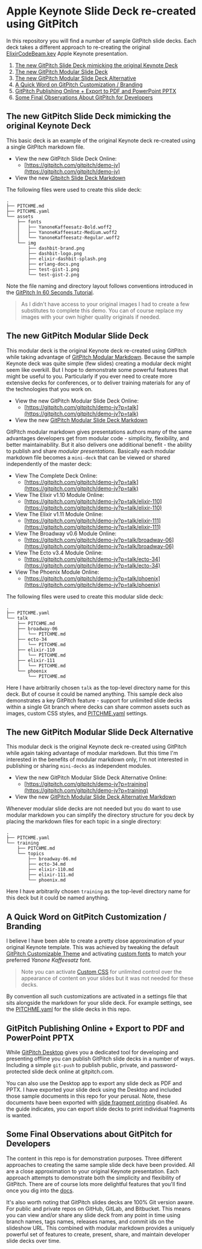 # Apple Keynote Slide Deck re-created using GitPitch

In this repository you will find a number of sample GitPitch slide decks. Each deck takes a different approach to re-creating the original [ElixirCodeBeam.key](ElixirCodeBeam.key) Apple Keynote presentation.

1. [The new GitPitch Slide Deck mimicking the original Keynote Deck](#the-new-gitpitch-slide-deck-mimicking-the-original-keynote-deck)
1. [The new GitPitch Modular Slide Deck](#the-new-gitpitch-modular-slide-deck)
1. [The new GitPitch Modular Slide Deck Alternative](#the-new-gitpitch-modular-slide-deck-alternative)
1. [A Quick Word on GitPitch Customization / Branding](#a-quick-word-on-gitpitch-customization--branding)
1. [GitPitch Publishing Online + Export to PDF and PowerPoint PPTX](#gitpitch-publishing-online--export-to-pdf-and-powerpoint-pptx)
1. [Some Final Observations About GitPitch for Developers](#some-final-observations-about-gitpitch-for-developers)

## The new GitPitch Slide Deck mimicking the original Keynote Deck

This basic deck is an example of the original Keynote deck re-created using a single GitPitch markdown file. 

- View the new GitPitch Slide Deck Online:
    - [https://gitpitch.com/gitpitch/demo-jv](https://gitpitch.com/gitpitch/demo-jv)
- View the new [Gitpitch Slide Deck Markdown](PITCHME.md)

The following files were used to create this slide deck:

```tree
.
├── PITCHME.md
├── PITCHME.yaml
└── assets
    ├── fonts
    │   ├── YanoneKaffeesatz-Bold.woff2
    │   ├── YanoneKaffeesatz-Medium.woff2
    │   └── YanoneKaffeesatz-Regular.woff2
    └── img
        ├── dashbit-brand.png
        ├── dashbit-logo.png
        ├── elixir-dashbit-splash.png
        ├── erlang-docs.png
        ├── test-gist-1.png
        └── test-gist-2.png
```

Note the file naming and directory layout follows conventions introduced in the [GitPitch In 60 Seconds Tutorial](https://gitpitch.com/docs/getting-started/tutorial). 

> As I didn't have access to your original images I had to create a few substitutes to complete this demo. You can of course replace my images with your own higher quality originals if needed.

## The new GitPitch Modular Slide Deck

This modular deck is the original Keynote deck re-created using GitPitch while taking advantage of [GitPitch Modular Markdown](https://gitpitch.com/docs/git). Because the sample Keynote deck was quite simple (few slides) creating a modular deck might seem like overkill. But I hope to demonstrate some powerful features that might be useful to you. Particularly if you ever need to create more extensive decks for conferences, or to deliver training materials for any of the technologies that you work on.

- View the new GitPitch Modular Slide Deck Online:
    - [https://gitpitch.com/gitpitch/demo-jv?p=talk](https://gitpitch.com/gitpitch/demo-jv?p=talk)
- View the new [GitPitch Modular Slide Deck Markdown](talk/PITCHME.md)

GitPitch modular markdown gives presentations authors many of the same advantages developers get from modular code - simplicity, flexibility, and better maintainability. But it also delivers one additional benefit - the ability to publish and share *modular presentations*. Basically each modular markdown file becomes a `mini-deck` that can be viewed or shared independently of the master deck:

- View The Complete Deck Online:
    - [https://gitpitch.com/gitpitch/demo-jv?p=talk](https://gitpitch.com/gitpitch/demo-jv?p=talk)
- View The Elixir v1.10 Module Online:
    - [https://gitpitch.com/gitpitch/demo-jv?p=talk/elixir-110](https://gitpitch.com/gitpitch/demo-jv?p=talk/elixir-110)
- View The Elixir v1.11 Module Online:
    - [https://gitpitch.com/gitpitch/demo-jv?p=talk/elixir-111](https://gitpitch.com/gitpitch/demo-jv?p=talk/elixir-111)
- View The Broadway v0.6 Module Online:
    - [https://gitpitch.com/gitpitch/demo-jv?p=talk/broadway-06](https://gitpitch.com/gitpitch/demo-jv?p=talk/broadway-06)
- View The Ecto v3.4 Module Online:
    - [https://gitpitch.com/gitpitch/demo-jv?p=talk/ecto-34](https://gitpitch.com/gitpitch/demo-jv?p=talk/ecto-34)
- View The Phoenix Module Online:
    - [https://gitpitch.com/gitpitch/demo-jv?p=talk/phoenix](https://gitpitch.com/gitpitch/demo-jv?p=talk/phoenix)

The following files were used to create this modular slide deck:

```tree
.
├── PITCHME.yaml
└── talk
    ├── PITCHME.md
    ├── broadway-06
    │   └── PITCHME.md
    ├── ecto-34
    │   └── PITCHME.md
    ├── elixir-110
    │   └── PITCHME.md
    ├── elixir-111
    │   └── PITCHME.md
    └── phoenix
        └── PITCHME.md
```

Here I have arbitrarily chosen `talk` as the top-level directory name for this deck. But of course it could be named anything. This sample deck also demonstrates a key GitPitch feature - support for unlimited slide decks within a single Git branch where decks can share common assets such as images, custom CSS styles, and [PITCHME.yaml](https://gitpitch.com/docs/settings/pitchme/) settings.

## The new GitPitch Modular Slide Deck Alternative

This modular deck is the original Keynote deck re-created using GitPitch while again taking advantage of modular markdown. But this time I'm interested in the benefits of modular markdown only, I'm not interested in publishing or sharing `mini-decks` as independent modules. 

- View the new GitPitch Modular Slide Deck Alternative Online:
    - [https://gitpitch.com/gitpitch/demo-jv?p=training](https://gitpitch.com/gitpitch/demo-jv?p=training)
- View the new [GitPitch Modular Slide Deck Alternative Markdown](flexdeck/PITCHME.md)

Whenever modular slide decks are not needed but you do want to use modular markdown you can simplify the directory structure for you deck by placing the markdown files for each topic in a single directory: 

```tree
.
├── PITCHME.yaml
└── training
    ├── PITCHME.md
    └── topics
        ├── broadway-06.md
        ├── ecto-34.md
        ├── elixir-110.md
        ├── elixir-111.md
        └── phoenix.md
```

Here I have arbitrarily chosen `training` as the top-level directory name for this deck but it could be named anything.

## A Quick Word on GitPitch Customization / Branding

I believe I have been able to create a pretty close approximation of your original Keynote template. This
was achieved by tweaking the default [GitPitch Customizable Theme](https://gitpitch.com/docs/themes/default) and activating [custom fonts](https://gitpitch.com/docs/themes/custom-fonts) to match your preferred *Yanone Kaffeesatz* font. 

> Note you can activate [Custom CSS](https://gitpitch.com/docs/themes/custom) for unlimited control over the appearance of content on your slides but it was not needed for these decks.

By convention all such customizations are activated in a settings file that sits alongside the markdown for your slide deck. For example settings, see the [PITCHME.yaml](PITCHME.yaml) for the slide decks in this repo.

## GitPitch Publishing Online + Export to PDF and PowerPoint PPTX

While [GitPitch Desktop](https://gitpitch.com/docs/work-offline/desktop) gives you a dedicated tool for developing and presenting offline you can publish GitPitch slide decks in a number of ways. Including a simple `git-push` to publish public, private, and password-protected slide deck online at gitpitch.com.

You can also use the Desktop app to export any slide deck as PDF and PPTX. I have exported your slide deck using the Desktop and included those sample documents in this repo for your perusal. Note, these documents have been exported with [slide fragment printing](https://gitpitch.com/docs/settings/print/) disabled. As the guide indicates, you can export slide decks to print individual fragments is wanted.

## Some Final Observations about GitPitch for Developers

The content in this repo is for demonstration purposes. Three different approaches to creating the same sample slide deck have been provided. All are a close approximation to your original Keynote presentation. Each approach attempts to demonstrate both the simplicity and flexibility of GitPitch. There are of course lots more delightful features that you'll find once you dig  into the [docs](https://gitpitch.com/docs).

It's also worth noting that GitPitch slides decks are 100% Git version aware. For public and private repos on GitHub, GitLab, and Bitbucket. This means you can view and/or share any slide deck from any point in time using branch names, tags names, releases names, and commit ids on the slideshow URL. This combined with modular markdown provides a uniquely powerful set of features to create, present, share, and maintain developer slide decks over time.
